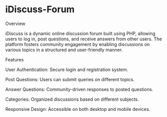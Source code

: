 # iDiscuss-Forum
Overview

iDiscuss is a dynamic online discussion forum built using PHP, allowing users to log in, post questions, and receive answers from other users. The platform fosters community engagement by enabling discussions on various topics in a structured and user-friendly manner.

Features

User Authentication: Secure login and registration system.

Post Questions: Users can submit queries on different topics.

Answer Questions: Community-driven responses to posted questions.

Categories: Organized discussions based on different subjects.

Responsive Design: Accessible on both desktop and mobile devices.
